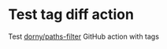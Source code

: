 # Test tag diff action
Test [dorny/paths-filter](https://github.com/dorny/paths-filter) GitHub action with tags
